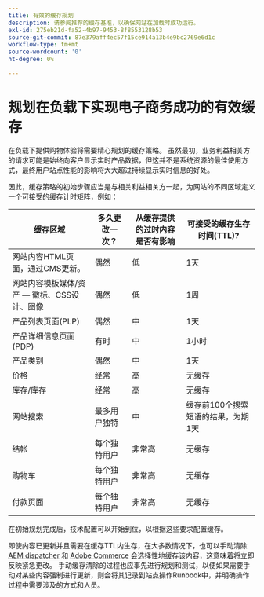 ```yaml
---
title: 有效的缓存规划
description: 请参阅推荐的缓存基准，以确保网站在加载时成功运行。
exl-id: 275eb21d-fa52-4b97-9453-8f8553128b53
source-git-commit: 87e379aff4ec57f15ce914a13b4e9bc2769e6d1c
workflow-type: tm+mt
source-wordcount: '0'
ht-degree: 0%

---
```


# 规划在负载下实现电子商务成功的有效缓存

在负载下提供购物体验将需要精心规划的缓存策略。 虽然最初，业务利益相关方的请求可能是始终向客户显示实时产品数据，但这并不是系统资源的最佳使用方式，最终用户站点性能的影响将大大超过持续显示实时信息的好处。

因此，缓存策略的初始步骤应当是与相关利益相关方一起，为网站的不同区域定义一个可接受的缓存计时矩阵，例如：

| 缓存区域 | 多久更改一次？ | 从缓存提供的过时内容是否有影响 | 可接受的缓存生存时间(TTL)? |
|---------------------------------------------------------------|--------------------|-------------------------------------------|-----------------------------------------------------|
| 网站内容HTML页面，通过CMS更新。 | 偶然 | 低 | 1天 |
| 网站内容模板媒体/资产 — 徽标、CSS设计、图像 | 偶然 | 低 | 1周 |
| 产品列表页面(PLP) | 偶然 | 中 | 1天 |
| 产品详细信息页面(PDP) | 有时 | 中 | 1小时 |
| 产品类别 | 偶然 | 中 | 1天 |
| 价格 | 经常 | 高 | 无缓存 |
| 库存/库存 | 经常 | 高 | 无缓存 |
| 网站搜索 | 最多用户独特 | 中 | 缓存前100个搜索短语的结果，为期1天 |
| 结帐 | 每个独特用户 | 非常高 | 无缓存 |
| 购物车 | 每个独特用户 | 非常高 | 无缓存 |
| 付款页面 | 每个独特用户 | 非常高 | 无缓存 |

在初始规划完成后，技术配置可以开始到位，以根据这些要求配置缓存。

即使内容已更新并且需要在缓存TTL内生存，在大多数情况下，也可以手动清除 [AEM dispatcher](https://experienceleague.adobe.com/docs/experience-manager-dispatcher/using/configuring/page-invalidate.html?lang=en) 和 [Adobe Commerce](https://devdocs.magento.com/guides/v2.4/config-guide/cli/config-cli-subcommands-cache.html#config-cli-subcommands-cache-clean) 会选择性地缓存该内容，这意味着将立即反映紧急更改。 手动缓存清除的过程也应事先进行规划和测试，以便如果需要手动对某些内容强制进行更新，则会将其记录到站点操作Runbook中，并明确操作过程中需要涉及的方式和人员。
